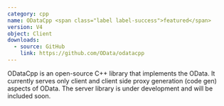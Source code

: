 ```yaml
---
category: cpp
name: ODataCpp <span class="label label-success">featured</span>
version: V4
object: Client
downloads:
  - source: GitHub
    link: https://github.com/OData/odatacpp
---
```

ODataCpp is an open-source C++ library that implements the OData. It currently serves only client and client side proxy generation (code gen) aspects of OData. The server library is under development and will be included soon.
